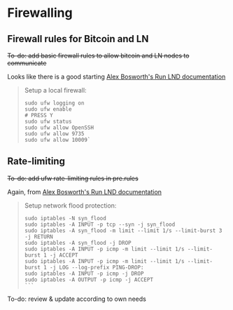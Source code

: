 # Firewalling

## Firewall rules for Bitcoin and LN

<del>To-do: add basic firewall rules to allow bitcoin and LN nodes to communicate</del>

Looks like there is a good starting [Alex Bosworth's Run LND documentation](https://github.com/alexbosworth/run-lnd)

>  Setup a local firewall:
> ```
> sudo ufw logging on
> sudo ufw enable
> # PRESS Y
> sudo ufw status
> sudo ufw allow OpenSSH
> sudo ufw allow 9735
> sudo ufw allow 10009`
> ```

## Rate-limiting

<del>To-do: add ufw rate-limiting rules in pre.rules</del>

Again, from [Alex Bosworth's Run LND documentation](https://github.com/alexbosworth/run-lnd)

> Setup network flood protection:
> ````
> sudo iptables -N syn_flood
> sudo iptables -A INPUT -p tcp --syn -j syn_flood
> sudo iptables -A syn_flood -m limit --limit 1/s --limit-burst 3 -j RETURN
> sudo iptables -A syn_flood -j DROP
> sudo iptables -A INPUT -p icmp -m limit --limit 1/s --limit-burst 1 -j ACCEPT
> sudo iptables -A INPUT -p icmp -m limit --limit 1/s --limit-burst 1 -j LOG --log-prefix PING-DROP:
> sudo iptables -A INPUT -p icmp -j DROP
> sudo iptables -A OUTPUT -p icmp -j ACCEPT
> ```

To-do: review & update according to own needs
